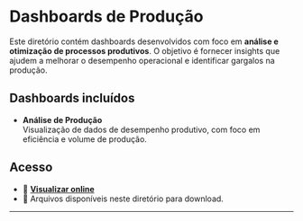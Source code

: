 # Dashboards de Produção

Este diretório contém dashboards desenvolvidos com foco em **análise e otimização de processos produtivos**. O objetivo é fornecer insights que ajudem a melhorar o desempenho operacional e identificar gargalos na produção.

## Dashboards incluídos

- **Análise de Produção**  
  Visualização de dados de desempenho produtivo, com foco em eficiência e volume de produção.

## Acesso

- 🔗 **[Visualizar online](https://sites.google.com/view/portifolio-powerbi-adriel/in%C3%ADcio)**  
- 📁 Arquivos disponíveis neste diretório para download.

---
